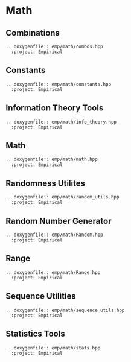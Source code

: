 # Math

## Combinations

```{eval-rst}
.. doxygenfile:: emp/math/combos.hpp
  :project: Empirical
```

## Constants

```{eval-rst}
.. doxygenfile:: emp/math/constants.hpp
  :project: Empirical
```

## Information Theory Tools

```{eval-rst}
.. doxygenfile:: emp/math/info_theory.hpp
  :project: Empirical
```

## Math

```{eval-rst}
.. doxygenfile:: emp/math/math.hpp
  :project: Empirical
```

## Randomness Utilites

```{eval-rst}
.. doxygenfile:: emp/math/random_utils.hpp
  :project: Empirical
```

## Random Number Generator

```{eval-rst}
.. doxygenfile:: emp/math/Random.hpp
  :project: Empirical
```

## Range

```{eval-rst}
.. doxygenfile:: emp/math/Range.hpp
  :project: Empirical
```

## Sequence Utilities

```{eval-rst}
.. doxygenfile:: emp/math/sequence_utils.hpp
  :project: Empirical
```

## Statistics Tools

```{eval-rst}
.. doxygenfile:: emp/math/stats.hpp
  :project: Empirical
```